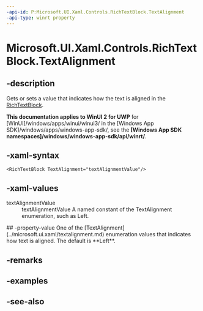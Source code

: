 ```yaml
---
-api-id: P:Microsoft.UI.Xaml.Controls.RichTextBlock.TextAlignment
-api-type: winrt property
---
```


<!-- Property syntax
public Windows.UI.Xaml.TextAlignment TextAlignment { get;  set; }
-->

# Microsoft.UI.Xaml.Controls.RichTextBlock.TextAlignment

## -description
Gets or sets a value that indicates how the text is aligned in the [RichTextBlock](richtextblock.md).

**This documentation applies to WinUI 2 for UWP** for [WinUI]/windows/apps/winui/winui3/ in the [Windows App SDK]/windows/apps/windows-app-sdk/, see the **[Windows App SDK namespaces]/windows/windows-app-sdk/api/winrt/**.

## -xaml-syntax
```xaml
<RichTextBlock TextAlignment="textAlignmentValue"/>
```


## -xaml-values
<dl><dt>textAlignmentValue</dt><dd>textAlignmentValue A named constant of the TextAlignment enumeration, such as Left.</dd>
</dl>
## -property-value
One of the [TextAlignment](../microsoft.ui.xaml/textalignment.md) enumeration values that indicates how text is aligned. The default is **Left**.

## -remarks

## -examples

## -see-also
